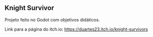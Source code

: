 ## Knight Survivor

Projeto feito no Godot com objetivos didáticos.

Link para a página do itch.io: https://duartes23.itch.io/knight-survivors
